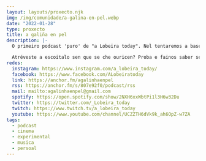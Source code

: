 ```yaml
---
layout: layouts/proxecto.njk
img: /img/comunidade/a-galina-en-pel.webp
date: "2022-01-28"
type: proxecto
title: a galiña en pel
description: |-
  O primeiro podcast 'puro' de "a Lobeira today". Nel tentaremos a base de pequenas historias, vivencias e música, poñérlle o pelo de punta, isto é, a galiña en pel, á escoitanza que se atreva a poñerse a proba.

  Atréveste a escoitalo sen que se che ouricen? Proba e fainos saber se o acadamos e se queres envía as túas "galiñas en pel" ao noso correo <a rel="noreferrer noopener" href="mailto:agalinhaenpel@gmail.com" target="_blank">agalinhaenpel@gmail.com</a> ou a calquera das redes nas que anda "a Lobeira today".
redes:
  instagram: https://www.instagram.com/a_lobeira_today/
  facebook: https://www.facebook.com/ALobeiratoday
  link: https://anchor.fm/agalinhaenpel
  rss: https://anchor.fm/s/807e92f0/podcast/rss
  mail: mailto:agalinhaenpel@gmail.com
  spotify: https://open.spotify.com/show/2NXH6xxWbtPi1l3H6w32Du
  twitter: https://twitter.com/_Lobeira_today
  twitch: https://www.twitch.tv/a_lobeira_today
  youtube: https://www.youtube.com/channel/UCZZTH6dVk9k_ah6OpZ-w7ZA
tags:
  - podcast
  - cinema
  - experimental
  - musica
  - persoal
---
```

